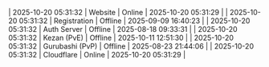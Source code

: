 | 2025-10-20 05:31:32 | Website | Online | 2025-10-20 05:31:29 |
| 2025-10-20 05:31:32 | Registration | Offline | 2025-09-09 16:40:23 |
| 2025-10-20 05:31:32 | Auth Server | Offline | 2025-08-18 09:33:31 |
| 2025-10-20 05:31:32 | Kezan (PvE) | Offline | 2025-10-11 12:51:30 |
| 2025-10-20 05:31:32 | Gurubashi (PvP) | Offline | 2025-08-23 21:44:06 |
| 2025-10-20 05:31:32 | Cloudflare | Online | 2025-10-20 05:31:29 |
